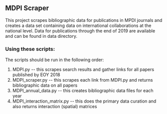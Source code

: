 ## MDPI Scraper

This project scrapes bibliographic data for publications in MPDI journals and creates a data set containing data on international collaborations at the national level. Data for publications through the end of 2019 are available and can be found in data directory. 

### Using these scripts:

The scripts should be run in the following order:

1. MDPI.py -- this scrapes search results and gather links for all papers published by EOY 2018
2. MDPI_scraper.py -- this scrapes each link from MDPI.py and returns bibliographic data on all papers
3. MDPI_annual_data.py -- this creates bibliographic data files for each year
4. MDPI_interaction_matrix.py -- this does the primary data curation and also returns interaction (spatial) matrices

